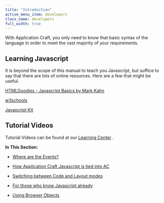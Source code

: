 ```yaml
---
title: "Introduction"
active_menu_item: developers
class_name: developers
full_width: true
---
```



With Application Craft, you only need to know that basic syntax of the language in order to meet the vast majority of your requirements.

## Learning Javascript

It is beyond the scope of this manual to teach you Javascript, but suffice to say that there are lots of online resources. Here are a few that might be useful.

[HTMLGoodies - Javascript Basics by Mark Kahn](http://www.htmlgoodies.com/primers/jsp/)

[w3schools](http://www.w3schools.com/web/web_javascript.asp)

[Javascript Kit](http://www.javascriptkit.com)

## Tutorial Videos

Tutorial Videos can be found at our [Learning Center](http://www.applicationcraft.com/learning-center#Coding) .

**In This Section:**

 - [Where are the Events?](/developers/user-guide/scripting-apis/client-scripting-overview/scripting-with-javascript/introduction/where-are-the-events)

 - [How Application Craft Javascript is tied into AC](/developers/user-guide/scripting-apis/client-scripting-overview/scripting-with-javascript/introduction/how-swirl-javascript-is-tied-i)

 - [Switching between Code and Layout modes](/developers/user-guide/scripting-apis/client-scripting-overview/scripting-with-javascript/introduction/switching-between-code-and-lay)

 - [For those who know Javascript already](/developers/user-guide/scripting-apis/client-scripting-overview/scripting-with-javascript/introduction/for-those-who-know-javascript)

 - [Using Browser Objects](/developers/user-guide/scripting-apis/client-scripting-overview/scripting-with-javascript/introduction/using-borwser-objects)

